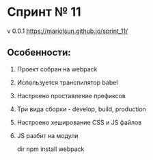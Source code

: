 # Спринт № 11
v 0.0.1
<https://mariolsun.github.io/sprint_11/>
## Особенности:
1. Проект собран на webpack
2. Используется транспилятор babel
3. Настроено проставление префиксов
4. Три вида сборки - develop, build, production
5. Настроено хеширование CSS и JS файлов
6. JS разбит на модули


     dir npm install webpack
